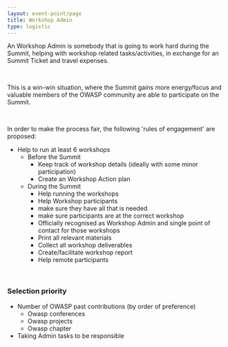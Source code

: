 ```yaml
---
layout: event-point/page
title: Workshop Admin
type: logistic
---
```



An Workshop Admin is somebody that is going to work hard during the Summit, helping with workshop related tasks/activities, in exchange for an Summit Ticket and travel expenses.

&nbsp;

This is a win-win situation, where the Summit gains more energy/focus and valuable members of the OWASP community are able to participate on the Summit.

&nbsp;

In order to make the process fair, the following 'rules of engagement' are proposed:

- Help to run at least 6 workshops
  - Before the Summit
    - Keep track of workshop details (ideally with some minor participation)
    - Create an Workshop Action plan
  - During the Summit
    - Help running the workshops
    - Help Workshop participants
    - make sure they have all that is needed
    - make sure participants are at the correct workshop
    - Officially recognised as Workshop Admin and single point of contact for those workshops
    - Print all relevant materials
    - Collect all workshop deliverables
    - Create/facilitate workshop report
    - Help remote participants

&nbsp;

### Selection priority

  - Number of OWASP past contributions (by order of preference)
    - Owasp conferences
    - Owasp projects
    - Owasp chapter
  - Taking Admin tasks to be responsible
